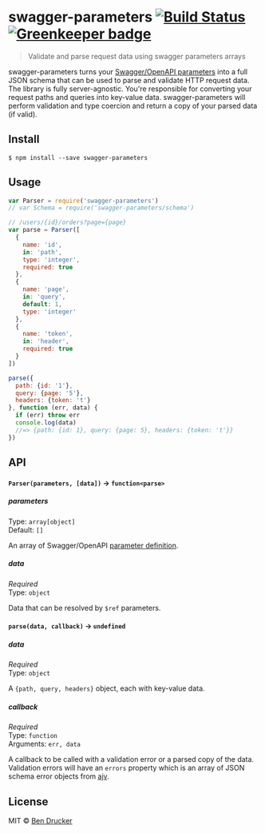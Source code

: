 # swagger-parameters [![Build Status](https://travis-ci.org/bendrucker/swagger-parameters.svg?branch=master)](https://travis-ci.org/bendrucker/swagger-parameters) [![Greenkeeper badge](https://badges.greenkeeper.io/bendrucker/swagger-parameters.svg)](https://greenkeeper.io/)

> Validate and parse request data using swagger parameters arrays

swagger-parameters turns your [Swagger/OpenAPI parameters](https://github.com/OAI/OpenAPI-Specification/blob/master/versions/2.0.md#parameterObject) into a full JSON schema that can be used to parse and validate HTTP request data. The library is fully server-agnostic. You're responsible for converting your request paths and queries into key-value data. swagger-parameters will perform validation and type coercion and return a copy of your parsed data (if valid).

## Install

```
$ npm install --save swagger-parameters
```


## Usage

```js
var Parser = require('swagger-parameters')
// var Schema = require('swagger-parameters/schema')

// /users/{id}/orders?page={page}
var parse = Parser([
  {
    name: 'id',
    in: 'path',
    type: 'integer',
    required: true
  },
  {
    name: 'page',
    in: 'query',
    default: 1,
    type: 'integer'
  },
  {
    name: 'token',
    in: 'header',
    required: true
  }
])

parse({
  path: {id: '1'},
  query: {page: '5'},
  headers: {token: 't'}
}, function (err, data) {
  if (err) throw err
  console.log(data)
  //=> {path: {id: 1}, query: {page: 5}, headers: {token: 't'}}
})
```

## API

#### `Parser(parameters, [data])` -> `function<parse>`

##### parameters

Type: `array[object]`  
Default: `[]`

An array of Swagger/OpenAPI [parameter definition](https://github.com/OAI/OpenAPI-Specification/blob/master/versions/2.0.md#parameters-definitions-object).

##### data

*Required*  
Type: `object`

Data that can be resolved by `$ref` parameters.

#### `parse(data, callback)` -> `undefined`

##### data

*Required*  
Type: `object`

A `{path, query, headers}` object, each with key-value data.

##### callback

*Required*  
Type: `function`  
Arguments: `err, data`

A callback to be called with a validation error or a parsed copy of the data. Validation errors will have an `errors` property which is an array of JSON schema error objects from [ajv](https://github.com/epoberezkin/ajv).


## License

MIT © [Ben Drucker](http://bendrucker.me)
